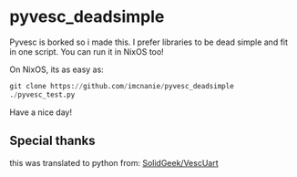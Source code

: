 # pyvesc_deadsimple
Pyvesc is borked so i made this. I prefer libraries to be dead simple and fit in one script. You can run it in NixOS too!

On NixOS, its as easy as:
```python
git clone https://github.com/imcnanie/pyvesc_deadsimple
./pyvesc_test.py
```

Have a nice day!


## Special thanks
this was translated to python from: [SolidGeek/VescUart](https://github.com/SolidGeek/VescUart)
